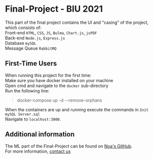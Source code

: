 # Final-Project - BIU 2021

This part of the final project contains the UI and "casing" of the project, which consists of:  
Front-end `HTML`, `CSS`, `JS`, `Bulma`, `Chart.js`, `jsPDF`  
Back-end `Node.js`, `Express.js`  
Database `mySQL`  
Message Queue `RabbitMQ`  

## First-Time Users
When running this project for the first time:  
Make sure you have docker installed on your machine  
Open cmd and navigate to the `docker` sub-directory  
Run the following line:
> docker-compose up -d --remove-orphans

When the containers are up and running execute the commands in `Init mySQL Server.sql`  
Navigate to `localhost:3000`.

## Additional information
The ML part of the Final-Project can be found on [Noa's GitHub](https://github.com/Noabbo/Final-Project-ML).  
For more information, [contact us](dorefaeli@gmail.com)
